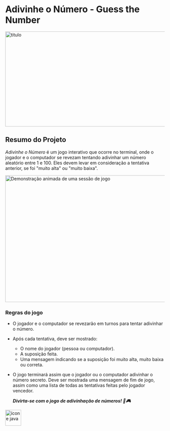 # Adivinhe o Número - Guess the Number

<img src="https://firebasestorage.googleapis.com/v0/b/laboratoria-945ea.appspot.com/o/guess-the-number.png?alt=media" alt="titulo" width="1000" height="300" >

## Resumo do Projeto

_Adivinhe o Número_ é um jogo interativo que ocorre no terminal, onde o jogador
e o computador se revezam tentando adivinhar um número aleatório entre 1 e 100.
Eles devem levar em consideração a tentativa anterior, se foi "muito alta" ou
"muito baixa".

<img src="https://github.com/renatinhafront/SAP012-guess-the-number/assets/107226201/5b121010-188a-4b72-9eb1-7c09718fc53b" alt="Demonstração animada de uma sessão de
jogo" width="600" height="400" >

### **Regras do jogo**

- O jogador e o computador se revezarão em turnos para tentar adivinhar o
  número.
- Após cada tentativa, deve ser mostrado:
  * O nome do jogador (pessoa ou computador).
  * A suposição feita.
  * Uma mensagem indicando se a suposição foi muito alta, muito baixa ou
    correta.
- O jogo terminará assim que o jogador ou o computador adivinhar o número
  secreto. Deve ser mostrada uma mensagem de fim de jogo, assim como uma lista
  de todas as tentativas feitas pelo jogador vencedor.

  **_Divirta-se com o jogo de adivinhação de números! 🎲🎮_**

<img src="https://github.com/renatinhafront/SAP012-guess-the-number/assets/107226201/6dfb8d20-0e7e-4394-aa2f-5e372f95f6ec" alt="ícone java" width="50" height="50" >



